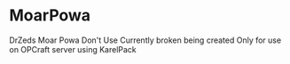 MoarPowa
========

DrZeds Moar Powa Don't Use Currently  broken being created
Only for use on OPCraft server using KarelPack
